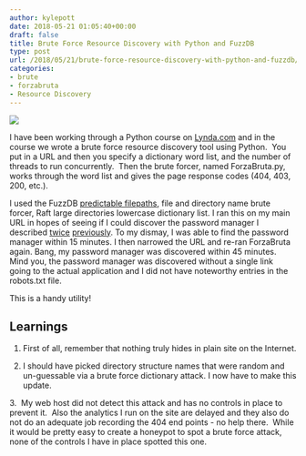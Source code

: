 ```yaml
---
author: kylepott
date: 2018-05-21 01:05:40+00:00
draft: false
title: Brute Force Resource Discovery with Python and FuzzDB
type: post
url: /2018/05/21/brute-force-resource-discovery-with-python-and-fuzzdb/
categories:
- brute
- forzabruta
- Resource Discovery
---
```


![](https://technicalagain.com/wp-content/uploads/2018/05/Screenshot-20180520133922-782x462.png)


I have been working through a Python course on [Lynda.com](https://www.lynda.com/Python-tutorials/Building-our-first-brute-forcer/521198/532917-4.html) and in the course we wrote a brute force resource discovery tool using Python.  You put in a URL and then you specify a dictionary word list, and the number of threads to run concurrently.  Then the brute forcer, named ForzaBruta.py, works through the word list and gives the page response codes (404, 403, 200, etc.).

I used the FuzzDB [predictable filepaths](https://github.com/fuzzdb-project/fuzzdb/blob/master/discovery/predictable-filepaths/filename-dirname-bruteforce/raft-large-directories-lowercase.txt), file and directory name brute forcer, Raft large directories lowercase dictionary list. I ran this on my main URL in hopes of seeing if I could discover the password manager I described [twice](https://technicalagain.com/2018/03/31/rolling-my-own-proper-password-manager/) [previously](https://technicalagain.com/2018/04/05/rolling-my-own-password-manager-part-2/). To my dismay, I was able to find the password manager within 15 minutes. I then narrowed the URL and re-ran ForzaBruta again. Bang, my password manager was discovered within 45 minutes. Mind you, the password manager was discovered without a single link going to the actual application and I did not have noteworthy entries in the robots.txt file.

This is a handy utility!


## Learnings


1. First of all, remember that nothing truly hides in plain site on the Internet.

2. I should have picked directory structure names that were random and un-guessable via a brute force dictionary attack. I now have to make this update.

3.  My web host did not detect this attack and has no controls in place to prevent it.  Also the analytics I run on the site are delayed and they also do not do an adequate job recording the 404 end points - no help there.  While it would be pretty easy to create a honeypot to spot a brute force attack, none of the controls I have in place spotted this one.
